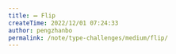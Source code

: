 ```yaml
---
title: ➖ Flip
createTime: 2022/12/01 07:24:33
author: pengzhanbo
permalink: /note/type-challenges/medium/flip/
---
```

